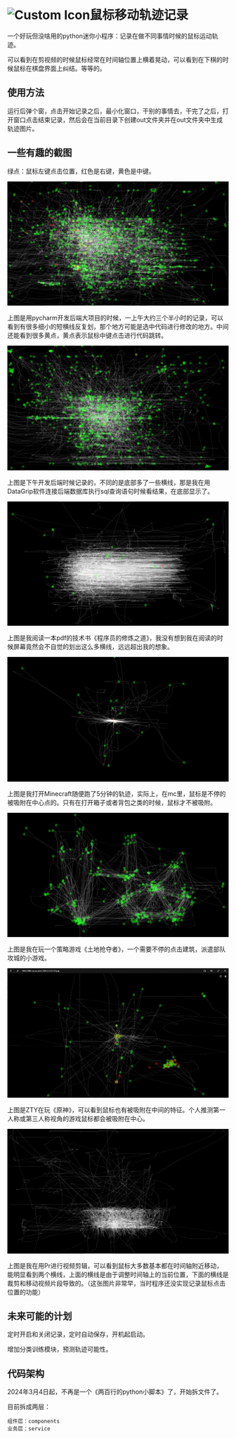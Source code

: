 # <img src="assert/favicon.ico" alt="Custom Icon">鼠标移动轨迹记录

一个好玩但没啥用的python迷你小程序：记录在做不同事情时候的鼠标运动轨迹。

可以看到在剪视频的时候鼠标经常在时间轴位置上横着晃动，可以看到在下棋的时候鼠标在棋盘界面上纠结。等等的。

## 使用方法

运行后弹个窗，点击开始记录之后，最小化窗口，干别的事情去，干完了之后，打开窗口点击结束记录，然后会在当前目录下创建out文件夹并在out文件夹中生成轨迹图片。

## 一些有趣的截图

绿点：鼠标左键点击位置，红色是右键，黄色是中键。

![pycharm](imgs/pycharm.png)

上图是用pycharm开发后端大项目的时候，一上午大约三个半小时的记录，可以看到有很多细小的短横线反复划，那个地方可能是选中代码进行修改的地方。中间还能看到很多黄点，黄点表示鼠标中键点击进行代码跳转。

![pycharm-datagrip](imgs/pycharm-datagrip.png)

上图是下午开发后端时候记录的，不同的是底部多了一些横线，那是我在用DataGrip软件连接后端数据库执行sql查询语句时候看结果，在底部显示了。

![reading-pdf](imgs/reading-pdf.png)

上图是我阅读一本pdf的技术书《程序员的修炼之道》，我没有想到我在阅读的时候屏幕竟然会不自觉的划出这么多横线，远远超出我的想象。

![playing-minecraft](imgs/playing-minecraft.png)

上图是我打开Minecraft随便跑了5分钟的轨迹，实际上，在mc里，鼠标是不停的被吸附在中心点的。只有在打开箱子或者背包之类的时候，鼠标才不被吸附。

![playing-game](imgs/playing-game.png)

上图是我在玩一个策略游戏《土地抢夺者》，一个需要不停的点击建筑，派遣部队攻城的小游戏。

![playing-genshin](imgs/playing-genshin.jpg)

上图是ZTY在玩《原神》，可以看到鼠标也有被吸附在中间的特征。个人推测第一人称或第三人称视角的游戏鼠标都会被吸附在中心。

![movie-cut](imgs/movie-cut.png)

上图是我在用Pr进行视频剪辑，可以看到鼠标大多数基本都在时间轴附近移动，能明显看到两个横线，上面的横线是由于调整时间轴上的当前位置，下面的横线是裁剪和移动视频片段导致的。（这张图片非常早，当时程序还没实现记录鼠标点击位置的功能）

## 未来可能的计划

定时开启和关闭记录，定时自动保存，开机起启动。

增加分类训练模块，预测轨迹可能性。

## 代码架构

2024年3月4日起，不再是一个《两百行的python小脚本》了，开始拆文件了。

目前拆成两层：

```
组件层：components
业务层：service
```

